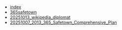 * [index](index.md)
* [365safetown](365safetown.md)
* [20251013_wikipedia_diplomat](20251013_wikipedia_diplomat.md)
* [20251007_2013_365_Safetown_Comprehensive_Plan](2025/20251007_2013_365_Safetown_Comprehensive_Plan.md)
